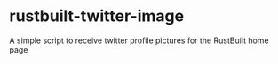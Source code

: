 rustbuilt-twitter-image
=======================

A simple script to receive twitter profile pictures for the RustBuilt home page
